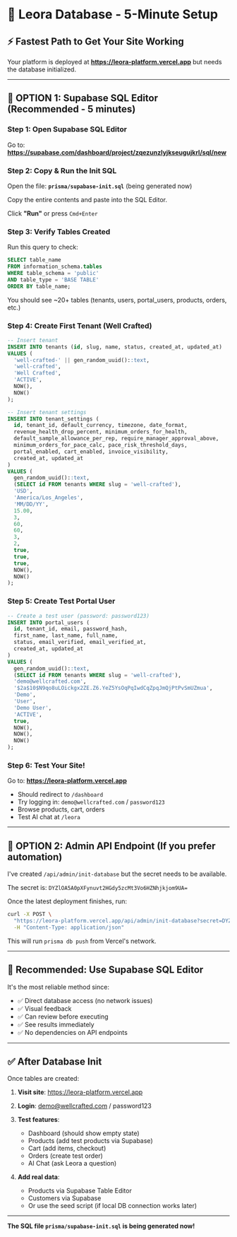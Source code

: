 # 🚀 Leora Database - 5-Minute Setup

## ⚡ Fastest Path to Get Your Site Working

Your platform is deployed at **https://leora-platform.vercel.app** but needs the database initialized.

---

## 📝 **OPTION 1: Supabase SQL Editor** (Recommended - 5 minutes)

### Step 1: Open Supabase SQL Editor
Go to: **https://supabase.com/dashboard/project/zqezunzlyjkseugujkrl/sql/new**

### Step 2: Copy & Run the Init SQL
Open the file: **`prisma/supabase-init.sql`** (being generated now)

Copy the entire contents and paste into the SQL Editor.

Click **"Run"** or press `Cmd+Enter`

### Step 3: Verify Tables Created
Run this query to check:
```sql
SELECT table_name
FROM information_schema.tables
WHERE table_schema = 'public'
AND table_type = 'BASE TABLE'
ORDER BY table_name;
```

You should see ~20+ tables (tenants, users, portal_users, products, orders, etc.)

### Step 4: Create First Tenant (Well Crafted)
```sql
-- Insert tenant
INSERT INTO tenants (id, slug, name, status, created_at, updated_at)
VALUES (
  'well-crafted-' || gen_random_uuid()::text,
  'well-crafted',
  'Well Crafted',
  'ACTIVE',
  NOW(),
  NOW()
);

-- Insert tenant settings
INSERT INTO tenant_settings (
  id, tenant_id, default_currency, timezone, date_format,
  revenue_health_drop_percent, minimum_orders_for_health,
  default_sample_allowance_per_rep, require_manager_approval_above,
  minimum_orders_for_pace_calc, pace_risk_threshold_days,
  portal_enabled, cart_enabled, invoice_visibility,
  created_at, updated_at
)
VALUES (
  gen_random_uuid()::text,
  (SELECT id FROM tenants WHERE slug = 'well-crafted'),
  'USD',
  'America/Los_Angeles',
  'MM/DD/YY',
  15.00,
  3,
  60,
  60,
  3,
  2,
  true,
  true,
  true,
  NOW(),
  NOW()
);
```

### Step 5: Create Test Portal User
```sql
-- Create a test user (password: password123)
INSERT INTO portal_users (
  id, tenant_id, email, password_hash,
  first_name, last_name, full_name,
  status, email_verified, email_verified_at,
  created_at, updated_at
)
VALUES (
  gen_random_uuid()::text,
  (SELECT id FROM tenants WHERE slug = 'well-crafted'),
  'demo@wellcrafted.com',
  '$2a$10$N9qo8uLOickgx2ZE.Z6.YeZ5YsOqPqIwdCqZpqJmQjPtPvSmUZmua',
  'Demo',
  'User',
  'Demo User',
  'ACTIVE',
  true,
  NOW(),
  NOW(),
  NOW()
);
```

### Step 6: Test Your Site!
Go to: **https://leora-platform.vercel.app**

- Should redirect to `/dashboard`
- Try logging in: `demo@wellcrafted.com` / `password123`
- Browse products, cart, orders
- Test AI chat at `/leora`

---

## 🔐 **OPTION 2: Admin API Endpoint** (If you prefer automation)

I've created `/api/admin/init-database` but the secret needs to be available.

The secret is: `DYZlOA5A0pXFynuvt2HGdy5zcMt3Vo6HZNhjkjom9UA=`

Once the latest deployment finishes, run:

```bash
curl -X POST \
  "https://leora-platform.vercel.app/api/admin/init-database?secret=DYZlOA5A0pXFynuvt2HGdy5zcMt3Vo6HZNhjkjom9UA=" \
  -H "Content-Type: application/json"
```

This will run `prisma db push` from Vercel's network.

---

## 🎯 **Recommended: Use Supabase SQL Editor**

It's the most reliable method since:
- ✅ Direct database access (no network issues)
- ✅ Visual feedback
- ✅ Can review before executing
- ✅ See results immediately
- ✅ No dependencies on API endpoints

---

## ✅ **After Database Init**

Once tables are created:

1. **Visit site**: https://leora-platform.vercel.app
2. **Login**: demo@wellcrafted.com / password123
3. **Test features**:
   - Dashboard (should show empty state)
   - Products (add test products via Supabase)
   - Cart (add items, checkout)
   - Orders (create test order)
   - AI Chat (ask Leora a question)

4. **Add real data**:
   - Products via Supabase Table Editor
   - Customers via Supabase
   - Or use the seed script (if local DB connection works later)

---

**The SQL file `prisma/supabase-init.sql` is being generated now!**
